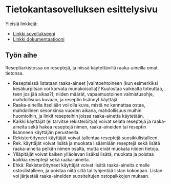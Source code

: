 # Tietokantasovelluksen esittelysivu

Yleisiä linkkejä:

* [Linkki sovellukseeni](http://juma.users.cs.helsinki.fi/tsoha/)
* [Linkki dokumentaatiooni](https://github.com/jmarkkula/Reseptiarkisto/blob/master/doc/dokumentaatio.pdf)

## Työn aihe

Reseptiarkistossa on reseptejä, ja niissä käytettävillä raaka-aineilla omat tietonsa. 
* Resepteissä listataan raaka-aineet [vaihtoehtoineen (kun esimerkiksi kesäkurpitsan voi korvata munakoisolla)? Kuulostaa vaikealta toteuttaa, teen jos jää aikaa?], niiden määrät, vapaamuotoinen valmistusohje, mahdollisuus kuvaan, ja reseptin lisännyt käyttäjä.
* Raaka-aineilla itsellään voi olla kuva, mistä ne kannattaa ostaa, mahdollinen sesonkinsa vuoden aikana, mahdollisuus muihin huomioihin, ja linkit resepteihin joissa raaka-ainetta käytetään. 
* Kaikki käyttäjät (ei tarvitse rekisteröityä) voivat selata reseptejä ja raaka-aineita sekä hakea reseptejä nimen, raaka-aineiden tai reseptin lisänneen käyttäjän perusteella.
* Rekisteröityneet käyttäjät voivat tallentaa reseptejä suosikkilistalleen.
* Rek. käyttäjät voivat lisätä ja muokata lisäämiään reseptejä sekä lisätä raaka-aineita pelkän nimen osalta, mutta eivät muokata niiden tietoja.
* Ylläpitäjät voivat kaiken ylläolevan lisäksi lisätä, muokata ja poistaa kaikkia reseptejä sekä raaka-aineita.
* Ehkä: Rekisteröityneet käyttäjät voivat lisätä raaka-aineita omalle ostoslistalleen, ja poistaa niitä siltä tai tyhjentää listan kokonaan. Listan voi järjestää raaka-aineiden suositeltujen ostopaikkojen mukaan.
